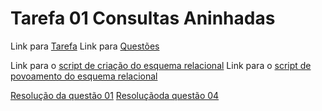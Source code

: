 # Tarefa 01 Consultas Aninhadas

Link para [Tarefa](https://docs.google.com/document/d/1EsFS9W_nJwZCFtxConkqTer5NDrGYg7343rgiLhsohI/edit)
Link para [Questões](https://docs.google.com/document/d/1S8QITJFW59ss9CIAiw8UznCbxKVvDAlu4ir75fNoBF0/edit?usp=sharing)

Link para o [script de criação do esquema relacional](https://github.com/jtauanpm/projeto-admin-bd/blob/main/tarefas/tarefa01/tarefa01-create.sql)
Link para o [script de povoamento do esquema relacional](https://github.com/jtauanpm/projeto-admin-bd/blob/main/tarefas/tarefa01/tarefa01-inserts.sql)

[Resolução da questão 01](https://github.com/jtauanpm/projeto-admin-bd/blob/main/tarefas/tarefa01/q01.sql)
[Resoluçãoda questão 04](https://github.com/jtauanpm/projeto-admin-bd/blob/main/tarefas/tarefa01/q04.sql)
